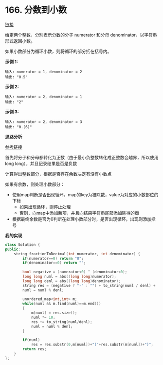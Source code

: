# 166. 分数到小数

[链接](https://leetcode-cn.com/problems/fraction-to-recurring-decimal/description/)

给定两个整数，分别表示分数的分子 numerator 和分母 denominator，以字符串形式返回小数。

如果小数部分为循环小数，则将循环的部分括在括号内。

**示例 1:**

```
输入: numerator = 1, denominator = 2
输出: "0.5"
```

**示例 2:**

```
输入: numerator = 2, denominator = 1
输出: "2"
```

**示例 3:**

```
输入: numerator = 2, denominator = 3
输出: "0.(6)"
```

**思路分析**

[参考链接](https://github.com/arkingc/leetcode/tree/master/166.Fraction%20to%20Recurring%20Decimal)

首先将分子和分母都转化为正数（由于最小负整数转化成正整数会越界，所以使用long long），并且记录结果是否是负数

计算得出整数部分，根据是否存在余数决定有没有小数点

如果有余数，则处理小数部分：

- 使用map判断是否出现循环，map的key为被除数，value为对应的小数部位的下标
  -  如果出现循环，则停止处理 
  - 否则，向map中添加新项，并且向结果字符串尾部添加除得的商 
- 根据最终余数是否为0判断在处理小数部分时，是否出现循环，出现则添加括号 

**我的实现**

```c++
class Solution {
public:
    string fractionToDecimal(int numerator, int denominator) {
        if(numerator==0) return "0";
        if(denominator==0) return "";
        
        bool negative = (numerator<0) ^ (denominator<0);
        long long numl = abs((long long)numerator);
        long long denl = abs((long long)denominator);
        string res = (negative ? "-" : "") + to_string(numl / denl) + ((numl % denl) > 0 ? "." : "");
        numl = numl % denl;
        
        unordered_map<int,int> m;
        while(numl && m.find(numl)==m.end())
        {
            m[numl] = res.size();
            numl *= 10;
            res += to_string(numl/denl);
            numl = numl % denl;
        }
        
        if(numl)
            res = res.substr(0,m[numl])+"("+res.substr(m[numl])+")";
        return res;
    }
};
```

